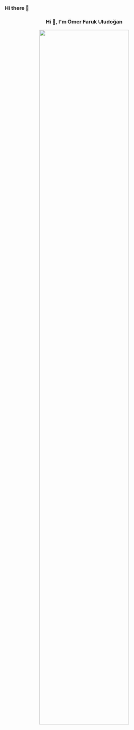 ### Hi there 👋

<h3 align="center">Hi 👋, I'm Ömer Faruk Uludoğan</h3>
<p align="center">
<img width="75%" src="https://github-readme-stats.vercel.app/api?username=DeadsFire&show_icons=true&theme=blue-green")> </img>
</p>

<!--
**DeadsFire/DeadsFire** is a ✨ _special_ ✨ repository because its `README.md` (this file) appears on your GitHub profile.

Here are some ideas to get you started:

- 🔭 I’m currently working on ...
- 🌱 I’m currently learning ...
- 👯 I’m looking to collaborate on ...
- 🤔 I’m looking for help with ...
- 💬 Ask me about ...
- 📫 How to reach me: ...
- 😄 Pronouns: ...
- ⚡ Fun fact: ...
-->
